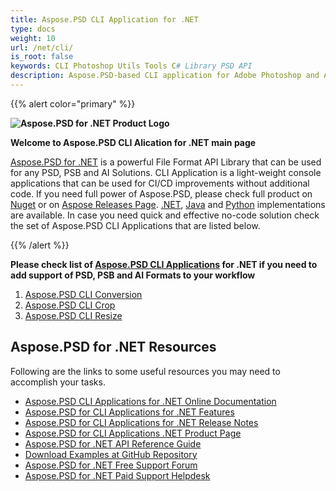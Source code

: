 ```yaml
---
title: Aspose.PSD CLI Application for .NET
type: docs
weight: 10
url: /net/cli/
is_root: false
keywords: CLI Photoshop Utils Tools C# Library PSD API
description: Aspose.PSD-based CLI application for Adobe Photoshop and Adobe Illustrator File Formats CI/CD Automation. Supports PSD, PSB, AI export to PDF, TIFF, JPEG, JPEG2000, PNG, GIF and BMP. It does not require Adobe Photoshop or Adobe Illustrator to be installed and can be run without code.
---
```


{{% alert color="primary" %}} 

**![Aspose.PSD for .NET Product Logo](home_1.png)**

**Welcome to Aspose.PSD CLI Alication for .NET main page**

[Aspose.PSD for .NET](/psd/net/) is a powerful File Format API Library that can be used for any PSD, PSB and AI Solutions. CLI Application is a light-weight console applications that can be used for CI/CD improvements without additional code. If you need full power of Aspose.PSD, please check full product on [Nuget](https://www.nuget.org/packages/Aspose.PSD) or on [Aspose Releases Page](https://releases.aspose.com/psd/). [.NET](https://releases.aspose.com/psd/net/), [Java](https://releases.aspose.com/psd/java/) and [Python](https://releases.aspose.com/psd/python-net/) implementations are available. In case you need quick and effective no-code solution check the set of Aspose.PSD CLI Applications that are listed below.

{{% /alert %}} 

**Please check list of [Aspose.PSD CLI Applications](/psd/net/cli) for .NET if you need to add support of PSD, PSB and AI Formats to your workflow**

1. [Aspose.PSD CLI Conversion](/psd/net/cli/conversion)
2. [Aspose.PSD CLI Crop](/psd/net/cli/crop)
3. [Aspose.PSD CLI Resize](/psd/net/cli/resize)

## **Aspose.PSD for .NET Resources**

Following are the links to some useful resources you may need to accomplish your tasks.

- [Aspose.PSD CLI Applications for .NET Online Documentation](/psd/net/cli/)
- [Aspose.PSD for CLI Applications for .NET Features](/psd/net/cli/features/)
- [Aspose.PSD for CLI Applications for .NET Release Notes](/psd/net/cli/release-notes/)
- [Aspose.PSD for CLI Applications .NET Product Page](https://products.aspose.com/psd/net)
- [Aspose.PSD for .NET API Reference Guide](https://reference.aspose.com/net/psd)
- [Download Examples at GitHub Repository](https://github.com/aspose-psd/CLI-Applications)
- [Aspose.PSD for .NET Free Support Forum](https://forum.aspose.com/c/psd)
- [Aspose.PSD for .NET Paid Support Helpdesk](https://helpdesk.aspose.com/)
